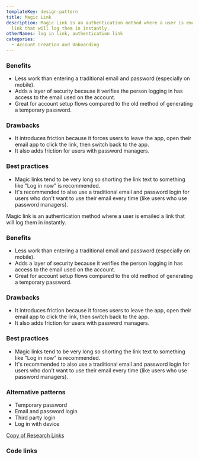 ```yaml
---
templateKey: design-pattern
title: Magic Link
description: Magic Link is an authentication method where a user is emailed a
  link that will log them in instantly.
otherNames: log in link, authentication link
categories:
  - Account Creation and Onboarding
---
```


### Benefits

* Less work than entering a traditional email and password (especially on mobile).
* Adds a layer of security because it verifies the person logging in has access to the email used on the account.
* Great for account setup flows compared to the old method of generating a temporary password.

### Drawbacks

* It introduces friction because it forces users to leave the app, open their email app to click the link, then switch back to the app.
* It also adds friction for users with password managers.

### Best practices

* Magic links tend to be very long so shorting the link text to something like "Log in now" is recommended.
* It's recommended to also use a traditional email and password login for users who don't want to use their email every time (like users who use password managers).


Magic link is an authentication method where a user is emailed a link that will log them in instantly.

### Benefits

- Less work than entering a traditional email and password (especially on mobile).
- Adds a layer of security because it verifies the person logging in has access to the email used on the account.
- Great for account setup flows compared to the old method of generating a temporary password.

### Drawbacks

- It introduces friction because it forces users to leave the app, open their email app to click the link, then switch back to the app.
- It also adds friction for users with password managers.

### Best practices

- Magic links tend to be very long so shorting the link text to something like "Log in now" is recommended.
- It's recommended to also use a traditional email and password login for users who don't want to use their email every time (like users who use password managers).

### Alternative patterns

- Temporary password
- Email and password login
- Third party login
- Log in with device

[Copy of Research Links](Magic%20Link%20a469cd99f2e246fea3a62348c2f4eb7a/Copy%20of%20Research%20Links%209635dccafd4c46c0846e9fd91c31c8b3.csv)

### Code links